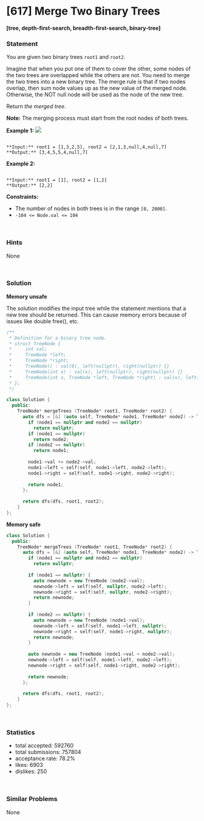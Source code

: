# [617] Merge Two Binary Trees

**[tree, depth-first-search, breadth-first-search, binary-tree]**

### Statement

You are given two binary trees `root1` and `root2`.

Imagine that when you put one of them to cover the other, some nodes of the two trees are overlapped while the others are not. You need to merge the two trees into a new binary tree. The merge rule is that if two nodes overlap, then sum node values up as the new value of the merged node. Otherwise, the NOT null node will be used as the node of the new tree.

Return *the merged tree*.

**Note:** The merging process must start from the root nodes of both trees.


**Example 1:**
![](https://assets.leetcode.com/uploads/2021/02/05/merge.jpg)

```

**Input:** root1 = [1,3,2,5], root2 = [2,1,3,null,4,null,7]
**Output:** [3,4,5,5,4,null,7]

```

**Example 2:**

```

**Input:** root1 = [1], root2 = [1,2]
**Output:** [2,2]

```

**Constraints:**
* The number of nodes in both trees is in the range `[0, 2000]`.
* `-104 <= Node.val <= 104`


<br>

### Hints

None

<br>

### Solution

**Memory unsafe**

The solution modifies the input tree while the statement mentions that a new tree should be returned. This can cause memory errors because of issues like double free(), etc.

```cpp
/**
 * Definition for a binary tree node.
 * struct TreeNode {
 *     int val;
 *     TreeNode *left;
 *     TreeNode *right;
 *     TreeNode() : val(0), left(nullptr), right(nullptr) {}
 *     TreeNode(int x) : val(x), left(nullptr), right(nullptr) {}
 *     TreeNode(int x, TreeNode *left, TreeNode *right) : val(x), left(left), right(right) {}
 * };
 */

class Solution {
  public:
    TreeNode* mergeTrees (TreeNode* root1, TreeNode* root2) {
      auto dfs = [&] (auto self, TreeNode* node1, TreeNode* node2) -> TreeNode* {
        if (node1 == nullptr and node2 == nullptr)
          return nullptr;
        if (node1 == nullptr)
          return node2;
        if (node2 == nullptr)
          return node1;
        
        node1->val += node2->val;
        node1->left = self(self, node1->left, node2->left);
        node1->right = self(self, node1->right, node2->right);
        
        return node1;
      };
      
      return dfs(dfs, root1, root2);
    }
};
```

**Memory safe**

```cpp
class Solution {
  public:
    TreeNode* mergeTrees (TreeNode* root1, TreeNode* root2) {
      auto dfs = [&] (auto self, TreeNode* node1, TreeNode* node2) -> TreeNode* {
        if (node1 == nullptr and node2 == nullptr)
          return nullptr;
        
        if (node1 == nullptr) {
          auto newnode = new TreeNode (node2->val);
          newnode->left = self(self, nullptr, node2->left);
          newnode->right = self(self, nullptr, node2->right);
          return newnode;
        }
        
        if (node2 == nullptr) {
          auto newnode = new TreeNode (node1->val);
          newnode->left = self(self, node1->left, nullptr);
          newnode->right = self(self, node1->right, nullptr);
          return newnode;
        }
        
        auto newnode = new TreeNode (node1->val + node2->val);
        newnode->left = self(self, node1->left, node2->left);
        newnode->right = self(self, node1->right, node2->right);
        
        return newnode;
      };
      
      return dfs(dfs, root1, root2);
    }
};
```

<br>

### Statistics

- total accepted: 592760
- total submissions: 757804
- acceptance rate: 78.2%
- likes: 6903
- dislikes: 250

<br>

### Similar Problems

None
